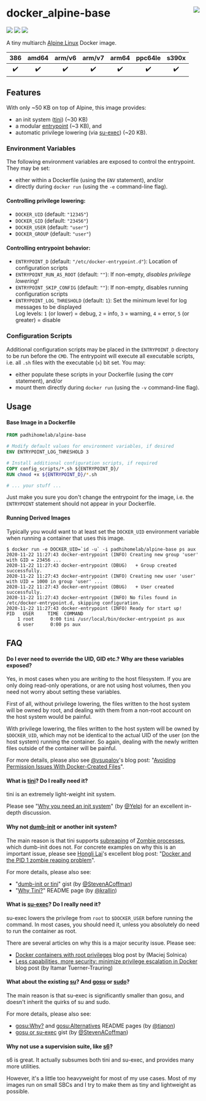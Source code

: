 # docker_alpine-base <a href='https://github.com/padhi-homelab/docker_alpine-base/actions?query=workflow%3A%22Docker+CI+Release%22'><img align='right' src='https://img.shields.io/github/actions/workflow/status/padhi-homelab/docker_alpine-base/docker-release-latest.yml?branch=main&logo=github&logoWidth=24&style=flat-square'></img></a>

<a href='https://hub.docker.com/r/padhihomelab/alpine-base'><img src='https://img.shields.io/docker/image-size/padhihomelab/alpine-base/latest?label=size%20%5Blatest%5D&logo=docker&logoWidth=24&style=for-the-badge'></img></a>
<a href='https://hub.docker.com/r/padhihomelab/alpine-base'><img src='https://img.shields.io/docker/image-size/padhihomelab/alpine-base/edge?label=size%20%5Bedge%5D&logo=docker&logoWidth=24&style=for-the-badge'></img></a>
<a href='https://hub.docker.com/r/padhihomelab/alpine-base'><img src='https://img.shields.io/docker/image-size/padhihomelab/alpine-base/testing?label=size%20%5Btesting%5D&logo=docker&logoWidth=24&style=for-the-badge'></img></a>


A tiny multiarch [Alpine Linux] Docker image.

|        386         |       amd64        |       arm/v6       |       arm/v7       |       arm64        |      ppc64le       |       s390x        |
| :----------------: | :----------------: | :----------------: | :----------------: | :----------------: | :----------------: | :----------------: |
| :heavy_check_mark: | :heavy_check_mark: | :heavy_check_mark: | :heavy_check_mark: | :heavy_check_mark: | :heavy_check_mark: | :heavy_check_mark: |


## Features

With only ~50 KB on top of Alpine, this image provides:

- an init system ([tini]) (~30 KB)
- a modular [entrypoint](docker-entrypoint.sh) (~3 KB), and
- automatic privilege lowering (via [su-exec]) (~20 KB).

### Environment Variables

The following environment variables are exposed to control the entrypoint.
They may be set:

- either within a Dockerfile (using the `ENV` statement), and/or
- directly during `docker run` (using the `-e` command-line flag).

#### Controlling privilege lowering:

  - `DOCKER_UID` (default: `"12345"`)
  - `DOCKER_GID` (default: `"23456"`)
  - `DOCKER_USER` (default: `"user"`)
  - `DOCKER_GROUP` (default: `"user"`)

#### Controlling entrypoint behavior:

  - `ENTRYPOINT_D` (default: `"/etc/docker-entrypoint.d"`): Location of configuration scripts
  - `ENTRYPOINT_RUN_AS_ROOT` (default: `""`): If non-empty, _disables privilege lowering!_
  - `ENTRYPOINT_SKIP_CONFIG` (default: `""`): If non-empty, disables running configuration scripts
  - `ENTRYPOINT_LOG_THRESHOLD` (default: `1`): Set the minimum level for log messages to be displayed <br>
    Log levels: `1` (or lower) = debug, `2` = info, `3` = warning, `4` = error, `5` (or greater) = disable

### Configuration Scripts

Additional configuration scripts may be placed in the `ENTRYPOINT_D` directory to be run before the `CMD`.
The entrypoint will execute all executable scripts, i.e. all `.sh` files with the executable (`x`) bit set.
You may:

- either populate these scripts in your Dockerfile (using the `COPY` statement), and/or
- mount them directly during `docker run` (using the `-v` command-line flag).


## Usage

#### Base Image in a Dockerfile

```dockerfile
FROM padhihomelab/alpine-base

# Modify default values for environment variables, if desired
ENV ENTRYPOINT_LOG_THRESHOLD 3

# Install additional configuration scripts, if required
COPY config_scripts/*.sh ${ENTRYPOINT_D}/
RUN chmod +x ${ENTRYPOINT_D}/*.sh

# ... your stuff ...
```

Just make you sure you don't change the entrypoint for the image,
i.e. the `ENTRYPOINT` statement should not appear in your Dockerfile.

#### Running Derived Images

Typically you would want to at least set the `DOCKER_UID` environment variable
when running a container that uses this image.

```console
$ docker run -e DOCKER_UID=`id -u` -i padhihomelab/alpine-base ps aux
2020-11-22 11:27:43 docker-entrypoint (INFO) Creating new group 'user' with GID = 23456 ...
2020-11-22 11:27:43 docker-entrypoint (DBUG)   + Group created successfully.
2020-11-22 11:27:43 docker-entrypoint (INFO) Creating new user 'user' with UID = 1000 in group 'user' ...
2020-11-22 11:27:43 docker-entrypoint (DBUG)   + User created successfully.
2020-11-22 11:27:43 docker-entrypoint (INFO) No files found in /etc/docker-entrypoint.d, skipping configuration.
2020-11-22 11:27:43 docker-entrypoint (INFO) Ready for start up!
PID   USER     TIME  COMMAND
    1 root      0:00 tini /usr/local/bin/docker-entrypoint ps aux
    6 user      0:00 ps aux
```


## FAQ

#### Do I ever need to override the UID, GID etc.? Why are these variables exposed?

Yes, in most cases when you are _writing_ to the host filesystem.
If you are only doing read-only operations, or are not using host volumes,
then you need not worry about setting these variables.

First of all, without privilege lowering, the files written to the host system will be owned by root,
and dealing with them from a non-root account on the host system would be painful.

With privilege lowering, the files written to the host system will be owned by `$DOCKER_UID`,
which may not be identical to the actual UID of the user (on the host system) running the container.
So again, dealing with the newly written files outside of the container will be painful.

For more details, please also see [@vsupalov]'s blog post: "[Avoiding Permission Issues With Docker-Created Files]".

#### What is [tini]? Do I really need it?

tini is an extremely light-weight init system.

Please see "[Why you need an init system]" (by [@Yelp]) for an excellent in-depth discussion.

#### Why not [dumb-init] or another init system? 

The main reason is that tini supports [subreaping] of [Zombie processes], which dumb-init does not.
For concrete examples on why this is an important issue, please see [Hongli Lai]'s excellent blog post:
"[Docker and the PID 1 zombie reaping problem]".

For more details, please also see:
- "[dumb-init or tini]" gist (by [@StevenACoffman])
- "[Why Tini?]" README page (by [@krallin])

#### What is [su-exec]? Do I really need it?

su-exec lowers the privilege from `root` to `$DOCKER_USER` before running the command.
In most cases, you should need it, unless you absolutely do need to run the container as root.

There are several articles on why this is a major security issue. Please see:
- [Docker containers with root privileges] blog post by (Maciej Solnica)
- [Less capabilities, more security: minimize privilege escalation in Docker] blog post (by Itamar Tuerner-Trauring)

#### What about the existing [su]? And [gosu] or [sudo]?

The main reason is that su-exec is significantly smaller than gosu,
and doesn't inherit the quirks of su and sudo.

For more details, please also see:
- [gosu:Why?] and [gosu:Alternatives] README pages (by [@tianon])
- [gosu or su-exec] gist (by [@StevenACoffman])

#### Why not use a supervision suite, like [s6]?

s6 is great.
It actually subsumes both tini and su-exec, and provides many more utilities.

However, it's a little too heavyweight for most of my use cases.
Most of my images run on small SBCs and I try to make them as tiny and lightweight as possible.


[Alpine Linux]: https://alpinelinux.org
[dumb-init]:    https://github.com/Yelp/dumb-init
[gosu]:         https://github.com/tianon/gosu
[s6]:           https://skarnet.org/software/s6/
[su]:           https://man7.org/linux/man-pages/man1/su.1.html
[su-exec]:      https://github.com/ncopa/su-exec
[sudo]:         https://www.sudo.ws/
[tini]:         https://github.com/krallin/tini

[Hongli Lai]:       https://blog.phusion.nl/author/hongli/
[@krallin]:         https://github.com/krallin
[@tianon]:          https://github.com/tianon
[@StevenACoffman]:  https://github.com/StevenACoffman
[@Yelp]:            https://github.com/Yelp
[@vsupalov]:        https://vsupalov.com/

[Avoiding Permission Issues With Docker-Created Files]: https://vsupalov.com/docker-shared-permissions/
[Docker and the PID 1 zombie reaping problem]: https://blog.phusion.nl/2015/01/20/docker-and-the-pid-1-zombie-reaping-problem/
[Docker containers with root privileges]: https://neoteric.eu/blog/docker-containers-with-root-privileges/
[dumb-init or tini]: https://gist.github.com/StevenACoffman/41fee08e8782b411a4a26b9700ad7af5#dumb-init-or-tini
[gosu or su-exec]: https://gist.github.com/StevenACoffman/41fee08e8782b411a4a26b9700ad7af5#gosu-or-su-exec
[gosu:Alternatives]: https://github.com/tianon/gosu#alternatives
[gosu:Why?]: https://github.com/tianon/gosu#why
[Less capabilities, more security: minimize privilege escalation in Docker]: https://pythonspeed.com/articles/root-capabilities-docker-security/
[subreaping]: https://github.com/krallin/tini#subreaping
[Why Tini?]: https://github.com/krallin/tini#why-tini
[Why you need an init system]: https://github.com/Yelp/dumb-init#why-you-need-an-init-system
[Zombie processes]: https://en.wikipedia.org/wiki/Zombie_process
